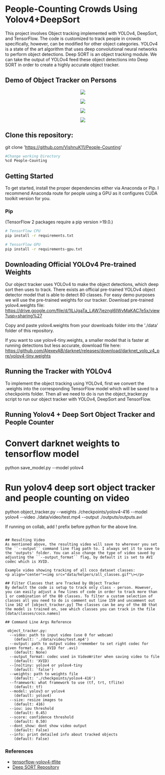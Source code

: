 # People-Counting Crowds Using Yolov4+DeepSort

This project involves Object tracking implemented with YOLOv4, DeepSort, and TensorFlow. The code is customized to track people in crowds specifically, however, can be modified for other object categories. YOLOv4 is a state of the art algorithm that uses deep convolutional neural networks to perform object detections. Deep SORT is an object tracking module. We can take the output of YOLOv4 feed these object detections into Deep SORT in order to create a highly accurate object tracker.

## Demo of Object Tracker on Persons
<p align="center"><img src="data/helpers/demo.gif"\></p>
<p align="center"><img src="data/helpers/demo.gif"\></p>
<p align="center"><img src="data/helpers/demo.gif"\></p>
<p align="center"><img src="data/helpers/demo.gif"\></p>

## Clone this repository:
git clone 'https://github.com/VishnuK11/People-Counting'
```bash
#Change working Directory
%cd People-Counting
```

## Getting Started
To get started, install the proper dependencies either via Anaconda or Pip. I recommend Anaconda route for people using a GPU as it configures CUDA toolkit version for you.

### Pip
(TensorFlow 2 packages require a pip version >19.0.)
```bash
# TensorFlow CPU
pip install -r requirements.txt

# TensorFlow GPU
pip install -r requirements-gpu.txt
```

## Downloading Official YOLOv4 Pre-trained Weights
Our object tracker uses YOLOv4 to make the object detections, which deep sort then uses to track. There exists an official pre-trained YOLOv4 object detector model that is able to detect 80 classes. For easy demo purposes we will use the pre-trained weights for our tracker.
Download pre-trained yolov4.weights file: https://drive.google.com/file/d/1lLiJgaTa_LAW7iezngl6IWvMaKAC7e5x/view?usp=sharing%27

Copy and paste yolov4.weights from your downloads folder into the './data' folder of this repository.

If you want to use yolov4-tiny.weights, a smaller model that is faster at running detections but less accurate, download file here: https://github.com/AlexeyAB/darknet/releases/download/darknet_yolo_v4_pre/yolov4-tiny.weights

## Running the Tracker with YOLOv4
To implement the object tracking using YOLOv4, first we convert the .weights into the corresponding TensorFlow model which will be saved to a checkpoints folder. Then all we need to do is run the object_tracker.py script to run our object tracker with YOLOv4, DeepSort and TensorFlow.

## Running Yolov4 + Deep Sort Object Tracker and People Counter

# Convert darknet weights to tensorflow model
python save_model.py --model yolov4 

# Run yolov4 deep sort object tracker and people counting on video
python object_tracker.py --weights ./checkpoints/yolov4-416 --model yolov4 --video ./data/video/test.mp4 --output ./outputs/outputs.avi 

If running on collab, add ! prefix before python for the above line.
```

## Resulting Video
As mentioned above, the resulting video will save to wherever you set the ``--output`` command line flag path to. I always set it to save to the 'outputs' folder. You can also change the type of video saved by adjusting the ``--output_format`` flag, by default it is set to AVI codec which is XVID.

Example video showing tracking of all coco dataset classes:
<p align="center"><img src="data/helpers/all_classes.gif"\></p>

## Filter Classes that are Tracked by Object Tracker
By default the code is setup to track only class - person. However, you can easily adjust a few lines of code in order to track more than 1 or combination of the 80 classes. To filter a custom selection of classes all you need to do is comment out line 159 and uncomment out line 162 of [object_tracker.py] The classes can be any of the 80 that the model is trained on, see which classes you can track in the file [data/classes/coco.names]

## Command Line Args Reference
  
 object_tracker.py:
  --video: path to input video (use 0 for webcam)
    (default: './data/video/test.mp4')
  --output: path to output video (remember to set right codec for given format. e.g. XVID for .avi)
    (default: None)
  --output_format: codec used in VideoWriter when saving video to file
    (default: 'XVID)
  --[no]tiny: yolov4 or yolov4-tiny
    (default: 'false')
  --weights: path to weights file
    (default: './checkpoints/yolov4-416')
  --framework: what framework to use (tf, trt, tflite)
    (default: tf)
  --model: yolov3 or yolov4
    (default: yolov4)
  --size: resize images to
    (default: 416)
  --iou: iou threshold
    (default: 0.45)
  --score: confidence threshold
    (default: 0.50)
  --dont_show: dont show video output
    (default: False)
  --info: print detailed info about tracked objects
    (default: False)
```

### References  

  * [tensorflow-yolov4-tflite](https://github.com/hunglc007/tensorflow-yolov4-tflite)
  * [Deep SORT Repository](https://github.com/nwojke/deep_sort)
